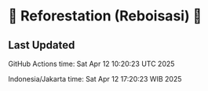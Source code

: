 
# 🌳 Reforestation (Reboisasi) 🌲

## Last Updated

GitHub Actions time: Sat Apr 12 10:20:23 UTC 2025

Indonesia/Jakarta time: Sat Apr 12 17:20:23 WIB 2025
